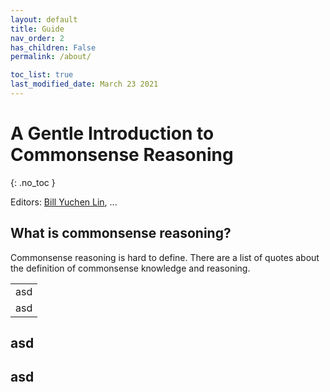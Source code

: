```yaml
---
layout: default
title: Guide
nav_order: 2
has_children: False
permalink: /about/

toc_list: true
last_modified_date: March 23 2021
---
```

# A Gentle Introduction to Commonsense Reasoning
{: .no_toc }

Editors: [Bill Yuchen Lin](https://yuchenlin.xyz/), ...

<style>
/* td{} */
td.content{ 
}
td.source{ 
    text-align:right; 
}
</style>

## What is commonsense reasoning?

Commonsense reasoning is hard to define. There are a list of quotes about the definition of commonsense knowledge and reasoning. 



<table>
<tr><td class="content">
asd
</td></tr>
<tr><td class="source">
asd
</td></tr>
</table>



## asd

## asd

